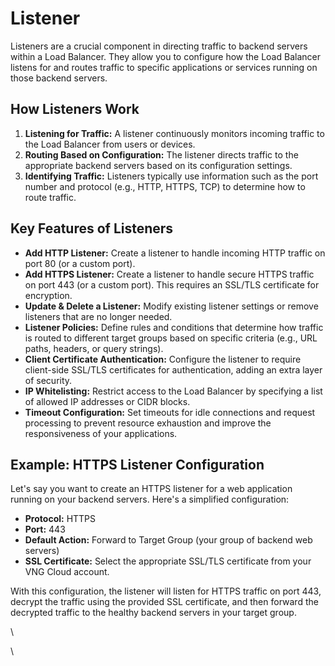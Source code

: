 # Listener

Listeners are a crucial component in directing traffic to backend servers within a Load Balancer. They allow you to configure how the Load Balancer listens for and routes traffic to specific applications or services running on those backend servers.

## How Listeners Work

1. **Listening for Traffic:** A listener continuously monitors incoming traffic to the Load Balancer from users or devices.
2. **Routing Based on Configuration:** The listener directs traffic to the appropriate backend servers based on its configuration settings.
3. **Identifying Traffic:** Listeners typically use information such as the port number and protocol (e.g., HTTP, HTTPS, TCP) to determine how to route traffic.

## Key Features of Listeners

* **Add HTTP Listener:** Create a listener to handle incoming HTTP traffic on port 80 (or a custom port).
* **Add HTTPS Listener:** Create a listener to handle secure HTTPS traffic on port 443 (or a custom port). This requires an SSL/TLS certificate for encryption.
* **Update & Delete a Listener:** Modify existing listener settings or remove listeners that are no longer needed.
* **Listener Policies:** Define rules and conditions that determine how traffic is routed to different target groups based on specific criteria (e.g., URL paths, headers, or query strings).
* **Client Certificate Authentication:** Configure the listener to require client-side SSL/TLS certificates for authentication, adding an extra layer of security.
* **IP Whitelisting:** Restrict access to the Load Balancer by specifying a list of allowed IP addresses or CIDR blocks.
* **Timeout Configuration:** Set timeouts for idle connections and request processing to prevent resource exhaustion and improve the responsiveness of your applications.

## Example: HTTPS Listener Configuration

Let's say you want to create an HTTPS listener for a web application running on your backend servers. Here's a simplified configuration:

* **Protocol:** HTTPS
* **Port:** 443
* **Default Action:** Forward to Target Group (your group of backend web servers)
* **SSL Certificate:** Select the appropriate SSL/TLS certificate from your VNG Cloud account.

With this configuration, the listener will listen for HTTPS traffic on port 443, decrypt the traffic using the provided SSL certificate, and then forward the decrypted traffic to the healthy backend servers in your target group.

\


\
